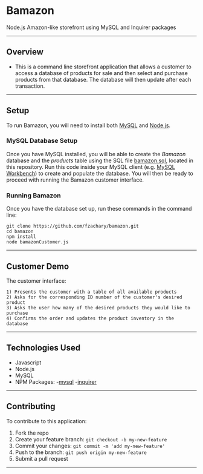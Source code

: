 # Bamazon
Node.js Amazon-like storefront using MySQL and Inquirer packages

___

## Overview
* This is a command line storefront application that allows a customer to access a database of products for sale and then select and purchase products from that database. The database will then update after each transaction.

___

## Setup
To run Bamazon, you will need to install both [MySQL](https://dev.mysql.com/doc/refman/5.6/en/installing.html) and [Node.js](https://nodejs.org/en/download/). 

### MySQL Database Setup 
Once you have MySQL installed, you will be able to create the *Bamazon* database and the *products* table using the SQL file [bamazon.sql](bamazon.sql), located in this repository. Run this code inside your MySQL client (e.g. [MySQL Workbench](https://dev.mysql.com/downloads/workbench/)) to create and populate the database. You will then be ready to proceed with running the Bamazon customer interface.

### Running Bamazon
Once you have the database set up, run these commands in the command line:

```
git clone https://github.com/fzachary/bamazon.git
cd bamazon
npm install
node bamazonCustomer.js
```

___

## Customer Demo
The customer interface:
```
1) Presents the customer with a table of all available products
2) Asks for the corresponding ID number of the customer's desired product
3) Asks the user how many of the desired products they would like to purchase
4) Confirms the order and updates the product inventory in the database
```

___

## Technologies Used
* Javascript
* Node.js
* MySQL
* NPM Packages:
    -[mysql](https://www.npmjs.com/package/mysql)
    -[inquirer](https://www.npmjs.com/package/inquirer)

___

## Contributing
To contribute to this application:
1. Fork the repo
2. Create your feature branch: `git checkout -b my-new-feature`
3. Commit your changes: `git commit -m 'add my-new-feature'`
4. Push to the branch: `git push origin my-new-feature`
5. Submit a pull request

___
